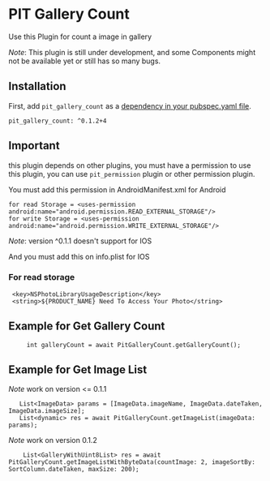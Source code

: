 # PIT Gallery Count

Use this Plugin for count a image in gallery

*Note*: This plugin is still under development, and some Components might not be available yet or still has so many bugs.

## Installation

First, add `pit_gallery_count` as a [dependency in your pubspec.yaml file](https://flutter.io/platform-plugins/).

```
pit_gallery_count: ^0.1.2+4
```

## Important

this plugin depends on other plugins, you must have a permission to use this plugin, you can use `pit_permission` plugin or other permission plugin.

You must add this permission in AndroidManifest.xml for Android

```
for read Storage = <uses-permission android:name="android.permission.READ_EXTERNAL_STORAGE"/>
for write Storage = <uses-permission android:name="android.permission.WRITE_EXTERNAL_STORAGE"/>
```
*Note*: version ^0.1.1 doesn't support for IOS

And you must add this on info.plist for IOS

### For read storage
```
 <key>NSPhotoLibraryUsageDescription</key>
 <string>${PRODUCT_NAME} Need To Access Your Photo</string>
```

## Example for Get Gallery Count
```
     int galleryCount = await PitGalleryCount.getGalleryCount();
```

## Example for Get Image List
*Note* work on version <= 0.1.1
```
   List<ImageData> params = [ImageData.imageName, ImageData.dateTaken, ImageData.imageSize];
   List<dynamic> res = await PitGalleryCount.getImageList(imageData: params);
```

*Note* work on version 0.1.2
```
    List<GalleryWithUint8List> res = await PitGalleryCount.getImageListWithByteData(countImage: 2, imageSortBy: SortColumn.dateTaken, maxSize: 200);
```